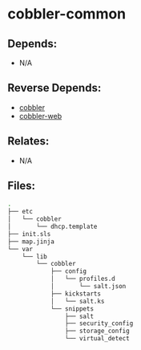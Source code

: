 # cobbler-common

## Depends:

  -  N/A

## Reverse Depends:

  -  [cobbler](/salt/cobbler)
  -  [cobbler-web](/salt/cobbler-web)

## Relates:

  -  N/A

## Files:

```bash
.
├── etc
│   └── cobbler
│       └── dhcp.template
├── init.sls
├── map.jinja
└── var
    └── lib
        └── cobbler
            ├── config
            │   └── profiles.d
            │       └── salt.json
            ├── kickstarts
            │   └── salt.ks
            └── snippets
                ├── salt
                ├── security_config
                ├── storage_config
                └── virtual_detect
```
